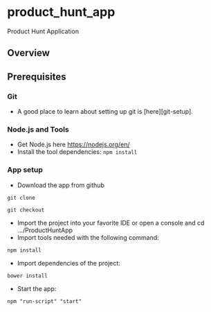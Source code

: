 # product_hunt_app
Product Hunt Application

## Overview


## Prerequisites

### Git

- A good place to learn about setting up git is [here][git-setup].

### Node.js and Tools

- Get Node.js here https://nodejs.org/en/
- Install the tool dependencies: `npm install`

### App setup

- Download the app from github
```
git clone 
```
```
git checkout 
```

- Import the project into your favorite  IDE or open a console and cd .../ProductHuntApp
- Import tools needed with the following command:
```
npm install
```
- Import dependencies of the project:
```
bower install
```
- Start the app:
```
npm "run-script" "start"
```